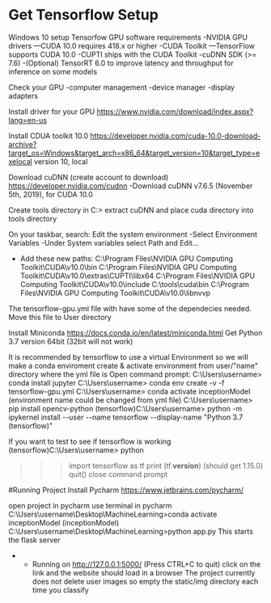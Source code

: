 # Get Tensorflow Setup
Windows 10 setup
Tensorfow GPU software requirements
-NVIDIA GPU drivers —CUDA 10.0 requires 418.x or higher
-CUDA Toolkit —TensorFlow supports CUDA 10.0 
-CUPTI ships with the CUDA Toolkit
-cuDNN SDK (>= 7.6)
-(Optional) TensorRT 6.0 to improve latency and throughput for inference on some models

Check your GPU
-computer management
-device manager
-display adapters

Install driver for your GPU
https://www.nvidia.com/download/index.aspx?lang=en-us

Install CDUA toolkit 10.0
https://developer.nvidia.com/cuda-10.0-download-archive?target_os=Windows&target_arch=x86_64&target_version=10&target_type=exelocal
version 10, local

Download cuDNN (create account to download)
https://developer.nvidia.com/cudnn
-Download cuDNN v7.6.5 (November 5th, 2019), for CUDA 10.0

Create tools directory in C:\>
extract cuDNN and place cuda directory into tools directory

On your taskbar, search: Edit the system environment
-Select Environment Variables
-Under System variables select Path and Edit...
- Add these new paths:
	C:\Program Files\NVIDIA GPU Computing Toolkit\CUDA\v10.0\bin
	C:\Program Files\NVIDIA GPU Computing Toolkit\CUDA\v10.0\extras\CUPTI\libx64
	C:\Program Files\NVIDIA GPU Computing Toolkit\CUDA\v10.0\include
	C:\tools\cuda\bin
	C:\Program Files\NVIDIA GPU Computing Toolkit\CUDA\v10.0\libnvvp
  
The tensorflow-gpu.yml file with have some of the dependecies needed.
Move this file to User directory
  
Install Miniconda
https://docs.conda.io/en/latest/miniconda.html
Get Python 3.7 version 64bit (32bit will not work)

It is recommended by tensorflow to use a virtual Environment so we will make a conda enviroment
create & activate environment from user/"name" directory where the yml file is
Open command prompt:
C:\Users\username> conda install jupyter
C:\Users\username> conda env create -v -f tensorflow-gpu.yml
C:\Users\username> conda activate inceptionModel   (environment name could be changed from yml file)
C:\Users\username> pip install opencv-python
(tensorflow)C:\Users\username> python -m ipykernel install --user --name tensorflow --display-name "Python 3.7 (tensorflow)"
 
 If you want to test to see if tensorflow is working
(tensorflow)C:\Users\username> python
>>> import tensorflow as tf
>>> print (tf.__version__)
(should get 1.15.0)
>>> quit()
close command prompt
 
#Running Project
Install Pycharm
https://www.jetbrains.com/pycharm/

open project in pycharm
use terminal in pycharm
C:\Users\username\Desktop\MachineLearning>conda activate inceptionModel
(inceptionModel) C:\Users\username\Desktop\MachineLearning>python app.py
This starts the flask server
-   * Running on http://127.0.0.1:5000/ (Press CTRL+C to quit)
click on the link and the website should load in a browser
The project currently does not delete user images so empty the  static/img directory each time you classify
